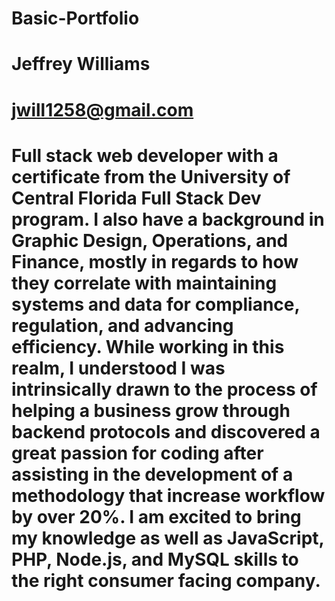 # Basic-Portfolio

# Jeffrey Williams
# jwill1258@gmail.com


# Full stack web developer with a certificate from the University of Central Florida Full Stack Dev program. I also have a background in Graphic Design, Operations, and Finance, mostly in regards to how they correlate with maintaining systems and data for compliance, regulation, and advancing efficiency. While working in this realm, I understood I was intrinsically drawn to the process of helping a business grow through backend protocols and discovered a great passion for coding after assisting in the development of a methodology that increase workflow by over 20%. I am excited to bring my knowledge as well as JavaScript, PHP, Node.js, and MySQL skills to the right consumer facing company. 



